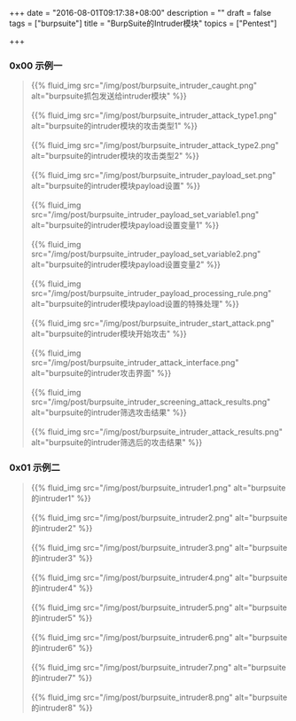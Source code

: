 +++
date = "2016-08-01T09:17:38+08:00"
description = ""
draft = false
tags = ["burpsuite"]
title = "BurpSuite的Intruder模块"
topics = ["Pentest"]

+++

### 0x00 示例一
> {{% fluid_img src="/img/post/burpsuite_intruder_caught.png" alt="burpsuite抓包发送给intruder模块" %}}
<br /><br />
{{% fluid_img src="/img/post/burpsuite_intruder_attack_type1.png" alt="burpsuite的intruder模块的攻击类型1" %}}
<br /><br />
{{% fluid_img src="/img/post/burpsuite_intruder_attack_type2.png" alt="burpsuite的intruder模块的攻击类型2" %}}
<br /><br />
{{% fluid_img src="/img/post/burpsuite_intruder_payload_set.png" alt="burpsuite的intruder模块payload设置" %}}
<br /><br />
{{% fluid_img src="/img/post/burpsuite_intruder_payload_set_variable1.png" alt="burpsuite的intruder模块payload设置变量1" %}}
<br /><br />
{{% fluid_img src="/img/post/burpsuite_intruder_payload_set_variable2.png" alt="burpsuite的intruder模块payload设置变量2" %}}
<br /><br />
{{% fluid_img src="/img/post/burpsuite_intruder_payload_processing_rule.png" alt="burpsuite的intruder模块payload设置的特殊处理" %}}
<br /><br />
{{% fluid_img src="/img/post/burpsuite_intruder_start_attack.png" alt="burpsuite的intruder模块开始攻击" %}}
<br /><br />
{{% fluid_img src="/img/post/burpsuite_intruder_attack_interface.png" alt="burpsuite的intruder攻击界面" %}}
<br /><br />
{{% fluid_img src="/img/post/burpsuite_intruder_screening_attack_results.png" alt="burpsuite的intruder筛选攻击结果" %}}
<br /><br />
{{% fluid_img src="/img/post/burpsuite_intruder_attack_results.png" alt="burpsuite的intruder筛选后的攻击结果" %}}

### 0x01 示例二
> {{% fluid_img src="/img/post/burpsuite_intruder1.png" alt="burpsuite的intruder1" %}}
<br /><br />
{{% fluid_img src="/img/post/burpsuite_intruder2.png" alt="burpsuite的intruder2" %}}
<br /><br />
{{% fluid_img src="/img/post/burpsuite_intruder3.png" alt="burpsuite的intruder3" %}}
<br /><br />
{{% fluid_img src="/img/post/burpsuite_intruder4.png" alt="burpsuite的intruder4" %}}
<br /><br />
{{% fluid_img src="/img/post/burpsuite_intruder5.png" alt="burpsuite的intruder5" %}}
<br /><br />
{{% fluid_img src="/img/post/burpsuite_intruder6.png" alt="burpsuite的intruder6" %}}
<br /><br />
{{% fluid_img src="/img/post/burpsuite_intruder7.png" alt="burpsuite的intruder7" %}}
<br /><br />
{{% fluid_img src="/img/post/burpsuite_intruder8.png" alt="burpsuite的intruder8" %}}